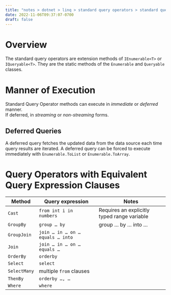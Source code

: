```yaml
---
title: "notes > dotnet > linq > standard query operators > standard query operators"
date: 2022-11-06T09:37:07-0700
draft: false
---
```

# Overview
The standard query operators are extension methods of `IEnumerable<T>` or `IQueryable<T>`. They are the static methods of the `Enumerable` and `Queryable` classes.

# Manner of Execution
Standard Query Operator methods can execute in *immediate* or *deferred* manner.  
If deferred, in *streaming* or *non-streaming* forms.

## Deferred Queries
A deferred query fetches the updated data from the data source each time query results are iterated.
A deferred query can be forced to execute immediately with `Enumerable.ToList` or `Enumerable.ToArray`.

# Query Operators with Equivalent Query Expression Clauses

| Method       | Query expression                 | Notes                                       |
| ------------ | -------------------------------- | ------------------------------------------- |
| `Cast`       | `from int i in numbers`          | Requires an explicitly typed range variable |
| `GroupBy`    | `group … by`                     | group … by … into …                         |
| `GroupJoin`  | `join … in … on … equals … into` |
| `Join`       | `join … in … on … equals …`      |
| `OrderBy`    | `orderby`                        |
| `Select`     | `select`                         |
| `SelectMany` | multiple `from` clauses          |
| `ThenBy`     | `orderby …, …`                   |
| `Where`      | `where`                          |